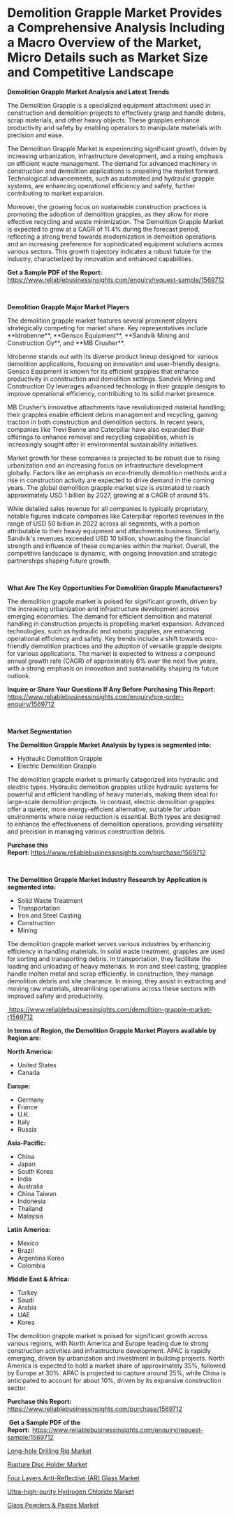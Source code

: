 <p><h1>Demolition Grapple Market Provides a Comprehensive Analysis Including a Macro Overview of the Market, Micro Details such as Market Size and Competitive Landscape</h1></p><p><strong>Demolition Grapple Market Analysis and Latest Trends</strong></p>
<p><p>The Demolition Grapple is a specialized equipment attachment used in construction and demolition projects to effectively grasp and handle debris, scrap materials, and other heavy objects. These grapples enhance productivity and safety by enabling operators to manipulate materials with precision and ease. </p><p>The Demolition Grapple Market is experiencing significant growth, driven by increasing urbanization, infrastructure development, and a rising emphasis on efficient waste management. The demand for advanced machinery in construction and demolition applications is propelling the market forward. Technological advancements, such as automated and hydraulic grapple systems, are enhancing operational efficiency and safety, further contributing to market expansion. </p><p>Moreover, the growing focus on sustainable construction practices is promoting the adoption of demolition grapples, as they allow for more effective recycling and waste minimization. The Demolition Grapple Market is expected to grow at a CAGR of 11.4% during the forecast period, reflecting a strong trend towards modernization in demolition operations and an increasing preference for sophisticated equipment solutions across various sectors. This growth trajectory indicates a robust future for the industry, characterized by innovation and enhanced capabilities.</p></p>
<p><strong>Get a Sample PDF of the Report:&nbsp;</strong> <a href="https://www.reliablebusinessinsights.com/enquiry/request-sample/1569712?utm_campaign=115&utm_medium=2&utm_source=Github&utm_content=ia&utm_term=14102024&utm_id=demolition-grapple">https://www.reliablebusinessinsights.com/enquiry/request-sample/1569712</a></p>
<p>&nbsp;</p>
<p><strong>Demolition Grapple Major Market Players</strong></p>
<p><p>The demolition grapple market features several prominent players strategically competing for market share. Key representatives include **Idrobenne**, **Gensco Equipment**, **Sandvik Mining and Construction Oy**, and **MB Crusher**. </p><p>Idrobenne stands out with its diverse product lineup designed for various demolition applications, focusing on innovation and user-friendly designs. Gensco Equipment is known for its efficient grapples that enhance productivity in construction and demolition settings. Sandvik Mining and Construction Oy leverages advanced technology in their grapple designs to improve operational efficiency, contributing to its solid market presence.</p><p>MB Crusher’s innovative attachments have revolutionized material handling; their grapples enable efficient debris management and recycling, gaining traction in both construction and demolition sectors. In recent years, companies like Trevi Benne and Caterpillar have also expanded their offerings to enhance removal and recycling capabilities, which is increasingly sought after in environmental sustainability initiatives.</p><p>Market growth for these companies is projected to be robust due to rising urbanization and an increasing focus on infrastructure development globally. Factors like an emphasis on eco-friendly demolition methods and a rise in construction activity are expected to drive demand in the coming years. The global demolition grapple market size is estimated to reach approximately USD 1 billion by 2027, growing at a CAGR of around 5%.</p><p>While detailed sales revenue for all companies is typically proprietary, notable figures indicate companies like Caterpillar reported revenues in the range of USD 50 billion in 2022 across all segments, with a portion attributable to their heavy equipment and attachments business. Similarly, Sandvik's revenues exceeded USD 10 billion, showcasing the financial strength and influence of these companies within the market. Overall, the competitive landscape is dynamic, with ongoing innovation and strategic partnerships shaping future growth.</p></p>
<p>&nbsp;</p>
<p><strong>What Are The Key Opportunities For Demolition Grapple Manufacturers?</strong></p>
<p><p>The demolition grapple market is poised for significant growth, driven by the increasing urbanization and infrastructure development across emerging economies. The demand for efficient demolition and material handling in construction projects is propelling market expansion. Advanced technologies, such as hydraulic and robotic grapples, are enhancing operational efficiency and safety. Key trends include a shift towards eco-friendly demolition practices and the adoption of versatile grapple designs for various applications. The market is expected to witness a compound annual growth rate (CAGR) of approximately 6% over the next five years, with a strong emphasis on innovation and sustainability shaping its future outlook.</p></p>
<p><strong>Inquire or Share Your Questions If Any Before Purchasing This Report:</strong> <a href="https://www.reliablebusinessinsights.com/enquiry/pre-order-enquiry/1569712?utm_campaign=115&utm_medium=2&utm_source=Github&utm_content=ia&utm_term=14102024&utm_id=demolition-grapple">https://www.reliablebusinessinsights.com/enquiry/pre-order-enquiry/1569712</a></p>
<p>&nbsp;</p>
<p><strong>Market Segmentation</strong></p>
<p><strong>The Demolition Grapple Market Analysis by types is segmented into:</strong></p>
<p><ul><li>Hydraulic Demolition Grapple</li><li>Electric Demolition Grapple</li></ul></p>
<p><p>The demolition grapple market is primarily categorized into hydraulic and electric types. Hydraulic demolition grapples utilize hydraulic systems for powerful and efficient handling of heavy materials, making them ideal for large-scale demolition projects. In contrast, electric demolition grapples offer a quieter, more energy-efficient alternative, suitable for urban environments where noise reduction is essential. Both types are designed to enhance the effectiveness of demolition operations, providing versatility and precision in managing various construction debris.</p></p>
<p><strong>Purchase this Report:&nbsp;</strong><a href="https://www.reliablebusinessinsights.com/purchase/1569712?utm_campaign=115&utm_medium=2&utm_source=Github&utm_content=ia&utm_term=14102024&utm_id=demolition-grapple">https://www.reliablebusinessinsights.com/purchase/1569712</a></p>
<p>&nbsp;</p>
<p><strong>The Demolition Grapple Market Industry Research by Application is segmented into:</strong></p>
<p><ul><li>Solid Waste Treatment</li><li>Transportation</li><li>Iron and Steel Casting</li><li>Construction</li><li>Mining</li></ul></p>
<p><p>The demolition grapple market serves various industries by enhancing efficiency in handling materials. In solid waste treatment, grapples are used for sorting and transporting debris. In transportation, they facilitate the loading and unloading of heavy materials. In iron and steel casting, grapples handle molten metal and scrap efficiently. In construction, they manage demolition debris and site clearance. In mining, they assist in extracting and moving raw materials, streamlining operations across these sectors with improved safety and productivity.</p></p>
<p><a href="https://www.reliablebusinessinsights.com/demolition-grapple-market-r1569712?utm_campaign=115&utm_medium=2&utm_source=Github&utm_content=ia&utm_term=14102024&utm_id=demolition-grapple">&nbsp;https://www.reliablebusinessinsights.com/demolition-grapple-market-r1569712</a></p>
<p><strong>In terms of Region, the Demolition Grapple Market Players available by Region are:</strong></p>
<p>
    <p> <strong> North America: </strong>
        <ul>
            <li>United States</li>
            <li>Canada</li>
        </ul>
        </p> 
    <p> <strong> Europe: </strong>
        <ul>
            <li>Germany</li>
            <li>France</li>
            <li>U.K.</li>
            <li>Italy</li>
            <li>Russia</li>
        </ul>
        </p> 
    <p> <strong> Asia-Pacific: </strong>
        <ul>
            <li>China</li>
            <li>Japan</li>
            <li>South Korea</li>
            <li>India</li>
            <li>Australia</li>
            <li>China Taiwan</li>
            <li>Indonesia</li>
            <li>Thailand</li>
            <li>Malaysia</li>
        </ul>
        </p> 
    <p> <strong> Latin America: </strong>
        <ul>
            <li>Mexico</li>
            <li>Brazil</li>
            <li>Argentina Korea</li>
            <li>Colombia</li>
        </ul>
        </p> 
    <p> <strong> Middle East & Africa: </strong>
        <ul>
            <li>Turkey</li>
            <li>Saudi</li>
            <li>Arabia</li>
            <li>UAE</li>
            <li>Korea</li>
        </ul>
    </p>
    </p>
<p><p>The demolition grapple market is poised for significant growth across various regions, with North America and Europe leading due to strong construction activities and infrastructure development. APAC is rapidly emerging, driven by urbanization and investment in building projects. North America is expected to hold a market share of approximately 35%, followed by Europe at 30%. APAC is projected to capture around 25%, while China is anticipated to account for about 10%, driven by its expansive construction sector.</p></p>
<p><strong>Purchase this Report: </strong><a href="https://www.reliablebusinessinsights.com/purchase/1569712?utm_campaign=115&utm_medium=2&utm_source=Github&utm_content=ia&utm_term=14102024&utm_id=demolition-grapple">https://www.reliablebusinessinsights.com/purchase/1569712</a></p>
<p>&nbsp;<strong>Get a Sample PDF of the Report:&nbsp;&nbsp;</strong><a href="https://www.reliablebusinessinsights.com/enquiry/request-sample/1569712?utm_campaign=115&utm_medium=2&utm_source=Github&utm_content=ia&utm_term=14102024&utm_id=demolition-grapple">https://www.reliablebusinessinsights.com/enquiry/request-sample/1569712</a></p>
<p><strong></strong></p>
<p><p><a href="https://github.com/fendtankandh/Market-Research-Report-List-1/blob/main/long-hole-drilling-rig-market.md?utm_campaign=115&utm_medium=2&utm_source=Github&utm_content=ia&utm_term=14102024&utm_id=demolition-grapple">Long-hole Drilling Rig Market</a></p><p><a href="https://github.com/catusaesianou/Market-Research-Report-List-1/blob/main/rupture-disc-holder-market.md?utm_campaign=115&utm_medium=2&utm_source=Github&utm_content=ia&utm_term=14102024&utm_id=demolition-grapple">Rupture Disc Holder Market</a></p><p><a href="https://www.linkedin.com/pulse/decoding-four-layers-anti-reflective-ar-glass-industry-dynamics-sfnif?trk=public_post_embed_feed-article-content&utm_campaign=115&utm_medium=2&utm_source=Github&utm_content=ia&utm_term=14102024&utm_id=demolition-grapple">Four Layers Anti-Reflective (AR) Glass Market</a></p><p><a href="https://www.linkedin.com/pulse/emerging-trends-ultra-high-purity-hydrogen-chloride-market-krvkf?trk=public_post_embed_feed-article-content&utm_campaign=115&utm_medium=2&utm_source=Github&utm_content=ia&utm_term=14102024&utm_id=demolition-grapple">Ultra-high-purity Hydrogen Chloride Market</a></p><p><a href="https://www.linkedin.com/pulse/digital-transformation-glass-powders-pastes-industry-market-kww6f?trk=public_post_embed_feed-article-content&utm_campaign=115&utm_medium=2&utm_source=Github&utm_content=ia&utm_term=14102024&utm_id=demolition-grapple">Glass Powders & Pastes Market</a></p></p>